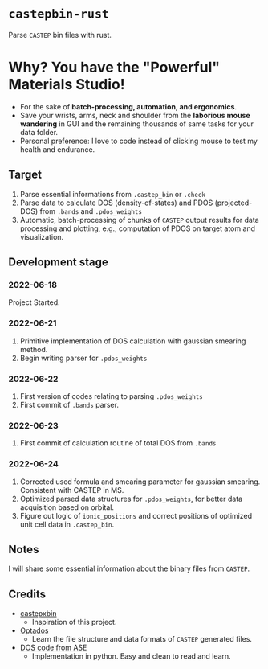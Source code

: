 # `castepbin-rust`
Parse `CASTEP` bin files with rust.

# Why? You have the "Powerful" Materials Studio!
- For the sake of **batch-processing, automation, and ergonomics**. 
- Save your wrists, arms, neck and shoulder from the **laborious mouse wandering** in GUI and the remaining thousands of same tasks for your data folder.
- Personal preference: I love to code instead of clicking mouse to test my health and endurance.
## Target
1. Parse essential informations from `.castep_bin` or `.check`
2. Parse data to calculate DOS (density-of-states) and PDOS (projected-DOS) from `.bands` and `.pdos_weights`
3. Automatic, batch-processing of chunks of `CASTEP` output results for data processing and plotting, e.g., computation of PDOS on target atom and visualization.

## Development stage
### 2022-06-18
Project Started.
### 2022-06-21
1. Primitive implementation of DOS calculation with gaussian smearing method.
2. Begin writing parser for `.pdos_weights`
### 2022-06-22
1. First version of codes relating to parsing `.pdos_weights`
2. First commit of `.bands` parser.
### 2022-06-23
1. First commit of calculation routine of total DOS from `.bands`
### 2022-06-24
1. Corrected used formula and smearing parameter for gaussian smearing. Consistent with CASTEP in MS.
2. Optimized parsed data structures for `.pdos_weights`, for better data acquisition based on orbital.
3. Figure out logic of `ionic_positions` and correct positions of optimized unit cell data in `.castep_bin`.

## Notes
I will share some essential information about the binary files from `CASTEP`.

## Credits
- [castepxbin](https://github.com/zhubonan/castepxbin)
    - Inspiration of this project.
- [Optados](https://github.com/optados-developers/optados)
    - Learn the file structure and data formats of `CASTEP` generated files.
- [DOS code from ASE](https://wiki.fysik.dtu.dk/ase/_modules/ase/dft/dos.html#DOS)
    - Implementation in python. Easy and clean to read and learn.
